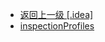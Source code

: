 - [返回上一级 [.idea]](编程语言/Python/代码/.idea/)
- [inspectionProfiles](编程语言/Python/代码/.idea/inspectionProfiles/)
